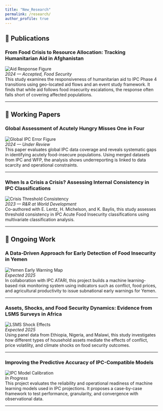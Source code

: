 ```yaml
---
title: "New_Research"
permalink: /research/
author_profile: true
---
```


## 📘 Publications

### **From Food Crisis to Resource Allocation: Tracking Humanitarian Aid in Afghanistan**  
![Aid Response Figure](/assets/images/aid_afghanistan_fig.png)  
*2024 — Accepted, Food Security*  
This study examines the responsiveness of humanitarian aid to IPC Phase 4 transitions using geo-located aid flows and an event study framework. It finds that while aid follows food insecurity escalations, the response often falls short of covering affected populations.

---

## 🧾 Working Papers

### **Global Assessment of Acutely Hungry Misses One in Four**  
![Global IPC Error Figure](/assets/images/global_ipc_gap.png)  
*2024 — Under Review*  
This paper evaluates global IPC data coverage and reveals systematic gaps in identifying acutely food-insecure populations. Using merged datasets from IPC and WFP, the analysis shows underreporting is linked to data scarcity and operational constraints.

---

### **When Is a Crisis a Crisis? Assessing Internal Consistency in IPC Classifications**  
![Crisis Threshold Consistency](/assets/images/ipc_consistency.png)  
*2023 — R&R at World Development*  
Co-authored with E. Lentz, H. Michelson, and K. Baylis, this study assesses threshold consistency in IPC Acute Food Insecurity classifications using multivariate classification analysis.

---

## 🔬 Ongoing Work

### **A Data-Driven Approach for Early Detection of Food Insecurity in Yemen**  
![Yemen Early Warning Map](/assets/images/yemen_model_map.png)  
*Expected 2025*  
In collaboration with IPC ATARI, this project builds a machine learning-based risk monitoring system using indicators such as conflict, food prices, and agricultural productivity to issue subnational early warnings for Yemen.

---

### **Assets, Shocks, and Food Security Dynamics: Evidence from LSMS Surveys in Africa**  
![LSMS Shock Effects](/assets/images/lsms_assets_fs.png)  
*Expected 2025*  
Using panel data from Ethiopia, Nigeria, and Malawi, this study investigates how different types of household assets mediate the effects of conflict, price volatility, and climate shocks on food security outcomes.

---

### **Improving the Predictive Accuracy of IPC-Compatible Models**  
![IPC Model Calibration](/assets/images/ipc_model_accuracy.png)  
*In Progress*  
This project evaluates the reliability and operational readiness of machine learning models used in IPC projections. It proposes a case-by-case framework to test performance, granularity, and convergence with observational data.

---
